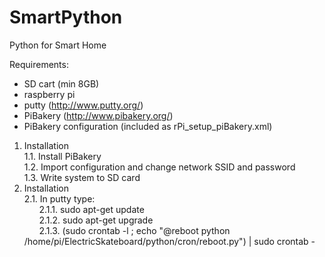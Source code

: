 # SmartPython
Python for Smart Home

Requirements:
- SD cart (min 8GB)
- raspberry pi
- putty (http://www.putty.org/)
- PiBakery (http://www.pibakery.org/)
- PiBakery configuration (included as rPi_setup_piBakery.xml)

1. Installation<br/>
    1.1. Install PiBakery<br/>
    1.2. Import configuration and change network SSID and password<br/>
    1.3. Write system to SD card<br/>
2. Installation<br/>
    2.1. In putty type:<br/>
            &nbsp;&nbsp;&nbsp;&nbsp;&nbsp;&nbsp;2.1.1. sudo apt-get update<br/>
            &nbsp;&nbsp;&nbsp;&nbsp;&nbsp;&nbsp;2.1.2. sudo apt-get upgrade<br/>
            &nbsp;&nbsp;&nbsp;&nbsp;&nbsp;&nbsp;2.1.3. (sudo crontab -l ; echo "@reboot python /home/pi/ElectricSkateboard/python/cron/reboot.py") | sudo crontab -
<br/>
            